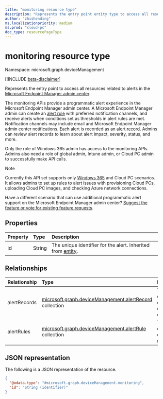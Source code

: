 ```yaml
---
title: "monitoring resource type"
description: "Represents the entry point entity type to access all resources related to alerts in the Microsoft Endpoint Manager admin center."
author: "zhishending"
ms.localizationpriority: medium
ms.prod: "cloud-pc"
doc_type: resourcePageType
---
```


# monitoring resource type

Namespace: microsoft.graph.deviceManagement

[!INCLUDE [beta-disclaimer](../../includes/beta-disclaimer.md)]

Represents the entry point to access all resources related to alerts in the [Microsoft Endpoint Manager admin center](https://endpoint.microsoft.com).

The monitoring APIs provide a programmatic alert experience in the Microsoft Endpoint Manager admin center. A Microsoft Endpoint Manager admin can create an [alert rule](devicemanagement-alertrule.md) with preferred notification channels, and receive alerts when conditions set as thresholds in alert rules are met. Notification channels may include email and Microsoft Endpoint Manager admin center notifications. Each alert is recorded as an [alert record](devicemanagement-alertrecord.md). Admins can review alert records to learn about alert impact, severity, status, and more. 

Only the role of Windows 365 admin has access to the monitoring APIs. Admins also need a role of global admin, Intune admin, or Cloud PC admin to successfully make API calls.

> [!Note]
> Currently this API set supports only [Windows 365](/windows-365/overview) and Cloud PC scenarios. It allows admins to set up rules to alert issues with provisioning Cloud PCs, uploading Cloud PC images, and checking Azure network connections.
>
> Have a different scenario that can use additional programmatic alert support on the Microsoft Endpoint Manager admin center? [Suggest the feature or vote for existing feature requests](https://developer.microsoft.com/en-us/graph/support).

## Properties

|Property|Type|Description|
|:---|:---|:---|
|id|String|The unique identifier for the alert. Inherited from [entity](../resources/entity.md).|

## Relationships

|Relationship|Type|Description|
|:---|:---|:---|
|alertRecords|[microsoft.graph.deviceManagement.alertRecord](../resources/devicemanagement-alertrecord.md) collection|The collection of records of alert events.|
|alertRules|[microsoft.graph.deviceManagement.alertRule](../resources/devicemanagement-alertrule.md) collection|The collection of alert rules.|

## JSON representation

The following is a JSON representation of the resource.
<!-- {
  "blockType": "resource",
  "keyProperty": "id",
  "@odata.type": "microsoft.graph.deviceManagement.monitoring",
  "baseType": "microsoft.graph.entity",
  "openType": false
}
-->
``` json
{
  "@odata.type": "#microsoft.graph.deviceManagement.monitoring",
  "id": "String (identifier)"
}
```
